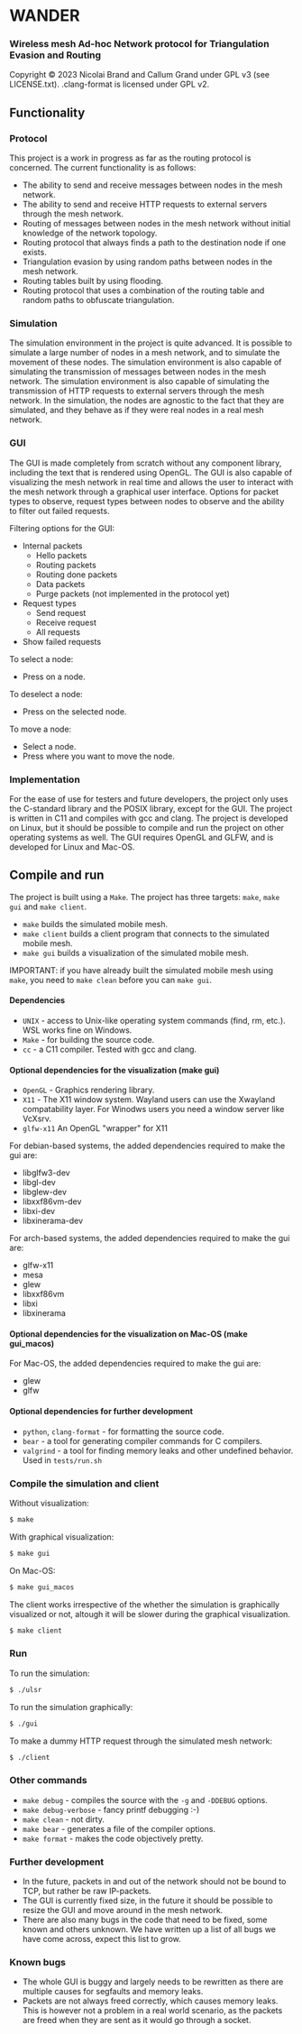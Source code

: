 # WANDER
### Wireless mesh Ad-hoc Network protocol for Triangulation Evasion and Routing

Copyright © 2023 Nicolai Brand and Callum Grand under GPL v3 (see LICENSE.txt). .clang-format is licensed under GPL v2.

## Functionality

### Protocol
This project is a work in progress as far as the routing protocol is concerned. The current functionality is as follows:
- The ability to send and receive messages between nodes in the mesh network.
- The ability to send and receive HTTP requests to external servers through the mesh network.
- Routing of messages between nodes in the mesh network without initial knowledge of the network topology.
- Routing protocol that always finds a path to the destination node if one exists.
- Triangulation evasion by using random paths between nodes in the mesh network.
- Routing tables built by using flooding.
- Routing protocol that uses a combination of the routing table and random paths to obfuscate triangulation.

### Simulation
The simulation environment in the project is quite advanced. It is possible to simulate a large number of nodes in a mesh network, and to simulate the movement of these nodes. The simulation environment is also capable of simulating the transmission of messages between nodes in the mesh network. The simulation environment is also capable of simulating the transmission of HTTP requests to external servers through the mesh network. In the simulation, the nodes are agnostic to the fact that they are simulated, and they behave as if they were real nodes in a real mesh network.

### GUI
The GUI is made completely from scratch without any component library, including the text that is rendered using OpenGL. The GUI is also capable of visualizing the mesh network in real time and allows the user to interact with the mesh network through a graphical user interface.
Options for packet types to observe, request types between nodes to observe and the ability to filter out failed requests.

Filtering options for the GUI:
- Internal packets
  - Hello packets
  - Routing packets
  - Routing done packets
  - Data packets 
  - Purge packets (not implemented in the protocol yet)
- Request types
  - Send request
  - Receive request
  - All requests
- Show failed requests

To select a node:
- Press on a node.

To deselect a node:
- Press on the selected node.

To move a node:
- Select a node.
- Press where you want to move the node.        

### Implementation
For the ease of use for testers and future developers, the project only uses the C-standard library and the POSIX library, except for the GUI. The project is written in C11 and compiles with gcc and clang. The project is developed on Linux, but it should be possible to compile and run the project on other operating systems as well. The GUI requires OpenGL and GLFW, and is developed for Linux and Mac-OS.

## Compile and run

The project is built using a `Make`. The project has three targets: `make`, `make gui` and `make client`.

- `make` builds the simulated mobile mesh.
- `make client` builds a client program that connects to the simulated mobile mesh.
- `make gui` builds a visualization of the simulated mobile mesh.
 
IMPORTANT: if you have already built the simulated mobile mesh using `make`, you need to `make clean` before you can `make gui`.


#### Dependencies

- `UNIX` - access to Unix-like operating system commands (find, rm, etc.). WSL works fine on Windows.
- `Make` - for building the source code.
- `cc` - a C11 compiler. Tested with gcc and clang.

#### Optional dependencies for the visualization (make gui)
- `OpenGL` - Graphics rendering library.
- `X11` - The X11 window system. Wayland users can use the Xwayland compatability layer. For Winodws users you need a window server like VcXsrv.
- `glfw-x11` An OpenGL "wrapper" for X11

For debian-based systems, the added dependencies required to make the gui are:
- libglfw3-dev 
- libgl-dev 
- libglew-dev 
- libxxf86vm-dev 
- libxi-dev 
- libxinerama-dev

For arch-based systems, the added dependencies required to make the gui are:
- glfw-x11
- mesa
- glew
- libxxf86vm
- libxi
- libxinerama

#### Optional dependencies for the visualization on Mac-OS (make gui_macos)

For Mac-OS, the added dependencies required to make the gui are:
- glew
- glfw

#### Optional dependencies for further development
- `python`, `clang-format` - for formatting the source code.
- `bear` - a tool for generating compiler commands for C compilers. 
- `valgrind` - a tool for finding memory leaks and other undefined behavior. Used in `tests/run.sh`

### Compile the simulation and client

Without visualization:
```sh
$ make
```

With graphical visualization:
```sh
$ make gui
```
On Mac-OS:
```sh
$ make gui_macos
```

The client works irrespective of the whether the simulation is graphically visualized or not, altough it will be slower during the graphical visualization.
```sh
$ make client
```

### Run

To run the simulation:
```sh
$ ./ulsr
```

To run the simulation graphically:
```sh
$ ./gui
```

To make a dummy HTTP request through the simulated mesh network:
```sh
$ ./client
```

### Other commands
- `make debug` - compiles the source with the `-g` and `-DDEBUG` options.
- `make debug-verbose` - fancy printf debugging :-)
- `make clean` - not dirty.
- `make bear` - generates a file of the compiler options.
- `make format` - makes the code objectively pretty.

### Further development
- In the future, packets in and out of the network should not be bound to TCP, but rather be raw IP-packets.
- The GUI is currently fixed size, in the future it should be possible to resize the GUI and move around in the mesh network.
- There are also many bugs in the code that need to be fixed, some known and others unknown. We have written up a list of all bugs we have come across, expect this list to grow.

### Known bugs
- The whole GUI is buggy and largely needs to be rewritten as there are multiple causes for segfaults and memory leaks.
- Packets are not always freed correctly, which causes memory leaks. This is however not a problem in a real world scenario, as the packets are freed when they are sent as it would go through a socket.